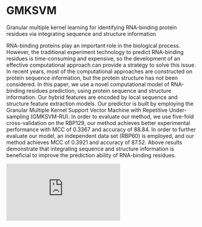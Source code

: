 # GMKSVM
Granular multiple kernel learning for identifying RNA-binding protein residues via integrating sequence and structure information

RNA-binding proteins play an important role in the biological process. However, the traditional experiment technology to predict RNA-binding residues is time-consuming and expensive, so the development of an effective computational approach can provide a strategy to solve this issue. In recent years, most of the computational approaches are constructed on protein sequence information, but the protein structure has not been considered. In this paper, we use a novel computational model of RNA-binding residues prediction, using protein sequence and structure information. Our hybrid features are encoded by local sequence and structure feature extraction models. Our predictor is built by employing the Granular Multiple Kernel Support Vector Machine with Repetitive Under-sampling (GMKSVM-RU). In order to evaluate our method, we use five-fold cross-validation on the RBP129, our method achieves better experimental performance with MCC of 0.3367 and accuracy of 88.84. In order to further evaluate our model, an independent data set (RBP60) is employed, and our method achieves MCC of 0.3921 and accuracy of 87.52. Above results demonstrate that integrating sequence and structure information is beneficial to improve the prediction ability of RNA-binding residues.


![](https://github.com/guofei-tju/GMKSVM/blob/master/GSVM-RU.pdf)
